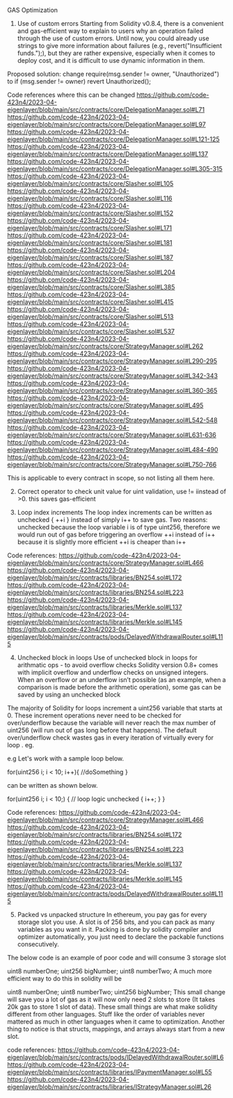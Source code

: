 GAS Optimization
1. Use of custom errors
Starting from Solidity v0.8.4, there is a convenient and gas-efficient way to explain to users why an operation failed through the use of custom errors. Until now, you could already use strings to give more information about failures (e.g., revert("Insufficient funds.");), but they are rather expensive, especially when it comes to deploy cost, and it is difficult to use dynamic information in them.

Proposed solution:
change require(msg.sender != owner, "Unauthorized")
to 
if (msg.sender != owner)
            revert Unauthorized();

Code references where this can be changed
https://github.com/code-423n4/2023-04-eigenlayer/blob/main/src/contracts/core/DelegationManager.sol#L71
https://github.com/code-423n4/2023-04-eigenlayer/blob/main/src/contracts/core/DelegationManager.sol#L97
https://github.com/code-423n4/2023-04-eigenlayer/blob/main/src/contracts/core/DelegationManager.sol#L121-125
https://github.com/code-423n4/2023-04-eigenlayer/blob/main/src/contracts/core/DelegationManager.sol#L137
https://github.com/code-423n4/2023-04-eigenlayer/blob/main/src/contracts/core/DelegationManager.sol#L305-315
https://github.com/code-423n4/2023-04-eigenlayer/blob/main/src/contracts/core/Slasher.sol#L105
https://github.com/code-423n4/2023-04-eigenlayer/blob/main/src/contracts/core/Slasher.sol#L116
https://github.com/code-423n4/2023-04-eigenlayer/blob/main/src/contracts/core/Slasher.sol#L152
https://github.com/code-423n4/2023-04-eigenlayer/blob/main/src/contracts/core/Slasher.sol#L171
https://github.com/code-423n4/2023-04-eigenlayer/blob/main/src/contracts/core/Slasher.sol#L181
https://github.com/code-423n4/2023-04-eigenlayer/blob/main/src/contracts/core/Slasher.sol#L187
https://github.com/code-423n4/2023-04-eigenlayer/blob/main/src/contracts/core/Slasher.sol#L204
https://github.com/code-423n4/2023-04-eigenlayer/blob/main/src/contracts/core/Slasher.sol#L385
https://github.com/code-423n4/2023-04-eigenlayer/blob/main/src/contracts/core/Slasher.sol#L415
https://github.com/code-423n4/2023-04-eigenlayer/blob/main/src/contracts/core/Slasher.sol#L513
https://github.com/code-423n4/2023-04-eigenlayer/blob/main/src/contracts/core/Slasher.sol#L537
https://github.com/code-423n4/2023-04-eigenlayer/blob/main/src/contracts/core/StrategyManager.sol#L262
https://github.com/code-423n4/2023-04-eigenlayer/blob/main/src/contracts/core/StrategyManager.sol#L290-295
https://github.com/code-423n4/2023-04-eigenlayer/blob/main/src/contracts/core/StrategyManager.sol#L342-343
https://github.com/code-423n4/2023-04-eigenlayer/blob/main/src/contracts/core/StrategyManager.sol#L360-365
https://github.com/code-423n4/2023-04-eigenlayer/blob/main/src/contracts/core/StrategyManager.sol#L495
https://github.com/code-423n4/2023-04-eigenlayer/blob/main/src/contracts/core/StrategyManager.sol#L542-548
https://github.com/code-423n4/2023-04-eigenlayer/blob/main/src/contracts/core/StrategyManager.sol#L631-636
https://github.com/code-423n4/2023-04-eigenlayer/blob/main/src/contracts/core/StrategyManager.sol#L484-490
https://github.com/code-423n4/2023-04-eigenlayer/blob/main/src/contracts/core/StrategyManager.sol#L750-766

This is applicable to every contract in scope, so not listing all them here.

2. Correct operator to check unit value
for uint validation, use != iinstead of >0. this saves gas-efficient

3. Loop index increments
The loop index increments can be written as unchecked { ++i } instead of simply i++ to save gas.
Two reasons:
unchecked because the loop variable i is of type uint256, therefore we would run out of gas before triggering an overflow
++i instead of i++ because it is slightly more efficient
++i is cheaper than i++

Code references:
https://github.com/code-423n4/2023-04-eigenlayer/blob/main/src/contracts/core/StrategyManager.sol#L466
https://github.com/code-423n4/2023-04-eigenlayer/blob/main/src/contracts/libraries/BN254.sol#L172
https://github.com/code-423n4/2023-04-eigenlayer/blob/main/src/contracts/libraries/BN254.sol#L223
https://github.com/code-423n4/2023-04-eigenlayer/blob/main/src/contracts/libraries/Merkle.sol#L137
https://github.com/code-423n4/2023-04-eigenlayer/blob/main/src/contracts/libraries/Merkle.sol#L145
https://github.com/code-423n4/2023-04-eigenlayer/blob/main/src/contracts/pods/DelayedWithdrawalRouter.sol#L115

4. Unchecked block in loops
Use of unchecked block in loops for arithmatic ops - to avoid overflow checks
Solidity version 0.8+ comes with implicit overflow and underflow checks on unsigned integers. When an overflow or an underflow isn’t possible (as an example, when a comparison is made before the arithmetic operation), some gas can be saved by using an unchecked block

The majority of Solidity for loops increment a uint256 variable that starts at 0. These increment operations never need to be checked for over/underflow because the variable will never reach the max number of uint256 (will run out of gas long before that happens). The default over/underflow check wastes gas in every iteration of virtually every for loop . eg.

e.g Let's work with a sample loop below.

for(uint256 i; i < 10; i++){
//doSomething
}

can be written as shown below.

for(uint256 i; i < 10;) {
  // loop logic
  unchecked { i++; }
}

Code references:
https://github.com/code-423n4/2023-04-eigenlayer/blob/main/src/contracts/core/StrategyManager.sol#L466
https://github.com/code-423n4/2023-04-eigenlayer/blob/main/src/contracts/libraries/BN254.sol#L172
https://github.com/code-423n4/2023-04-eigenlayer/blob/main/src/contracts/libraries/BN254.sol#L223
https://github.com/code-423n4/2023-04-eigenlayer/blob/main/src/contracts/libraries/Merkle.sol#L137
https://github.com/code-423n4/2023-04-eigenlayer/blob/main/src/contracts/libraries/Merkle.sol#L145
https://github.com/code-423n4/2023-04-eigenlayer/blob/main/src/contracts/pods/DelayedWithdrawalRouter.sol#L115

5. Packed vs unpacked structure
In ethereum, you pay gas for every storage slot you use. A slot is of 256 bits, and you can pack as many variables as you want in it. Packing is done by solidity compiler and optimizer automatically, you just need to declare the packable functions consecutively.

The below code is an example of poor code and will consume 3 storage slot

uint8 numberOne;
uint256 bigNumber;
uint8 numberTwo;
A much more efficient way to do this in solidity will be

uint8 numberOne;
uint8 numberTwo;
uint256 bigNumber;
This small change will save you a lot of gas as it will now only need 2 slots to store (It takes 20k gas to store 1 slot of data). These small things are what make solidity different from other languages. Stuff like the order of variables never mattered as much in other languages when it came to optimization. Another thing to notice is that structs, mappings, and arrays always start from a new slot.

code references:
https://github.com/code-423n4/2023-04-eigenlayer/blob/main/src/contracts/pods/IDelayedWithdrawalRouter.sol#L6
https://github.com/code-423n4/2023-04-eigenlayer/blob/main/src/contracts/libraries/IPaymentManager.sol#L55
https://github.com/code-423n4/2023-04-eigenlayer/blob/main/src/contracts/libraries/IStrategyManager.sol#L26

